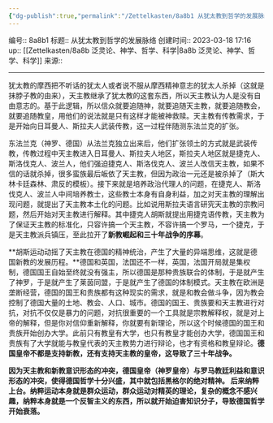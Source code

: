 ```yaml
---
{"dg-publish":true,"permalink":"/Zettelkasten/8a8b1 从犹太教到哲学的发展脉络/","dgPassFrontmatter":true}
---
```


编号:: 8a8b1
标题:: 从犹太教到哲学的发展脉络
创建时间:: 2023-03-18 17:16
up:: [[Zettelkasten/8a8b 泛灵论、神学、哲学、科学\|8a8b 泛灵论、神学、哲学、科学]]
来源:: 

---
犹太教的摩西把不听话的犹太人或者说不服从摩西精神意志的犹太人杀掉（这就是抹脖子教的由来），天主教继承了犹太教的这套东西，所以天主教认为人是没有自由意志的。基于此逻辑，所以信众就要追随神，就要追随天主教，就要追随教会，就要追随教皇，用他们的说法就是只有这样才能被神救赎。天主教有传教需求，于是开始向日耳曼人、斯拉夫人武装传教，这一过程伴随测东法兰克的扩张。

东法兰克（神罗、德国）从法兰克独立出来后，他们扩张领土的方式就是武装传教，传教过程中天主教进入日耳曼人、斯拉夫人地区，斯拉夫人地区就是捷克人、斯洛伐克人、波兰人，他们强迫捷克人、斯洛伐克人、波兰人改信天主教，如果不信的话就杀掉，很多蛮族最后皈依了天主教，但因为政治一元还是被杀掉了（斯大林卡廷森林、肃反的模板）。接下来就是培养政治代理人的问题，在捷克人、斯洛伐克人、波兰人中间培养教士，这些教士本身有自身利益，加之对天主教的理解出现问题，就提出了天主教本土化的问题。比如说用斯拉夫语言研究天主教的宗教问题，然后开始对天主教进行解释。其中捷克人胡斯就提出用捷克语传教，天主教为了保证天主教的标准化，只容许搞一个天主教，不容许搞一个罗马，一个捷克，于是天主教派兵镇压，至此拉开了**新教崛起和三十年战争的序幕**。

**胡斯运动动摇了天主教在德国的精神统治，产生了大量的异端思维，这就是德国新教的发展历程。**德国和英国，法国还不一样，英国，法国开局就是集权制，德国国王自始至终就没有强主，所以德国是那种贵族联合的体制，于是就产生了神罗，于是就产生了莱茵同盟，于是就产生了德国的体制模式。天主教在欧洲是垄断经营，德国的国王和贵族都有这种现实的需求，就是和教会做斗争，因为教会控制了德国大量的土地、教会、人口、城市。德国的国王、贵族要和天主教进行对抗，对抗不仅仅是暴力的问题，对抗很重要的一个工具就是宗教解释权，就是对上帝的解释，但是你对信仰重新解释，你就要有新理论，所以这个时候德国的国王和贵族开始创办大学。此前只有教皇有大学，也只有教皇才能创办大学，德国国王和贵族有了大学就能与教皇代表的天主教势力进行辩论，也才有资格和教皇辩论。**德国皇帝不都是支持新教，还有支持天主教的皇帝，这导致了三十年战争。**

**因为天主教和新教意识形态的冲突，德国皇帝（神罗皇帝）与罗马教廷利益和意识形态的冲突，使得德国哲学十分兴盛，其中就包括黑格尔的绝对精神。 后来纳粹上台。纳粹运动本身就是群众运动，群众运动对精英的理论，复杂的概念不感兴趣，纳粹本身就是一个反智主义的东西，所以就开始迫害知识分子，导致德国哲学开始衰落。**